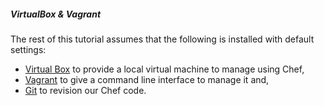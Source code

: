 ##### VirtualBox & Vagrant

The rest of this tutorial assumes that the following is installed with default settings:

* <a href="https://www.virtualbox.org/wiki/Downloads" target="_blank">Virtual Box</a> to provide a local virtual machine to manage using Chef,
* <a href="http://downloads.vagrantup.com/" target="_blank">Vagrant</a> to give a command line interface to manage it and,
* <a href="http://git-scm.com/" target="_blank">Git</a> to revision our Chef code.
